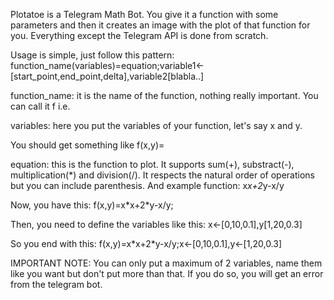 Plotatoe is a Telegram Math Bot. You give it a function with some parameters and then it creates an image with the plot of that function for you. Everything except the Telegram API is done from scratch.

Usage is simple, just follow this pattern:
function\_name(variables)=equation;variable1<-[start\_point,end\_point,delta],variable2[blabla..]

function_name: it is the name of the function, nothing really important. You can call it f i.e.

variables: here you put the variables of your function, let's say x and y.

You should get something like f(x,y)=

equation: this is the function to plot. It supports sum(+), substract(-), multiplication(\*) and division(/). It respects the natural order of operations but you can include parenthesis. And example function: x*x+2*y-x/y

Now, you have this: f(x,y)=x\*x+2\*y-x/y;

Then, you need to define the variables like this: x<-[0,10,0.1],y[1,20,0.3]

So you end with this: f(x,y)=x\*x+2\*y-x/y;x<-[0,10,0.1],y<-[1,20,0.3]

IMPORTANT NOTE: You can only put a maximum of 2 variables, name them like you want but don't put more than that. If you do so, you will get an error from the telegram bot.